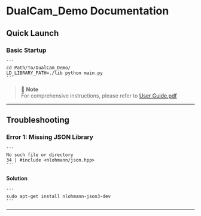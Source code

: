   # DualCam_Demo Documentation
  
  ## Quick Launch
  
  ### Basic Startup
    ```
    cd Path/To/DualCam_Demo/
    LD_LIBRARY_PATH=./lib python main.py
    ```
  
  > 📘 **Note**  
  > For comprehensive instructions, please refer to [User Guide.pdf](./User_Guide.pdf)
  
  ---
  
  ## Troubleshooting
  
  ### Error 1: Missing JSON Library
    ```
    No such file or directory
    34 | #include <nlohmann/json.hpp>
    ```
  
  #### Solution
    ```
    sudo apt-get install nlohmann-json3-dev
    ```
  
  ---
  
  <!--## Future Sections (Template)-->
  <!-- These sections can be expanded later -->
  
  <!--### Advanced Configuration-->
  <!-- Content placeholder -->
  
  <!--### Known Issues-->
  <!-- Content placeholder -->
